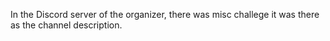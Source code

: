 In the Discord server of the organizer, there was misc challege it was there as the channel description.